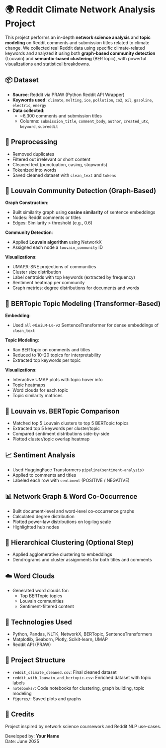 
# 🌍 Reddit Climate Network Analysis Project

This project performs an in-depth **network science analysis** and **topic modeling** on Reddit comments and submission titles related to climate change. We collected real Reddit data using specific climate-related keywords and analyzed it using both **graph-based community detection** (Louvain) and **semantic-based clustering** (BERTopic), with powerful visualizations and statistical breakdowns.

## 📦 Dataset

- **Source**: Reddit via PRAW (Python Reddit API Wrapper)
- **Keywords used**: `climate`, `melting`, `ice`, `pollution`, `co2`, `oil`, `gasoline`, `electric`, `energy`
- **Data collected**:
    - ~6,300 comments and submission titles
    - Columns: `submission_title`, `comment_body`, `author`, `created_utc`, `keyword`, `subreddit`

## 🧹 Preprocessing

- Removed duplicates
- Filtered out irrelevant or short content
- Cleaned text (punctuation, casing, stopwords)
- Tokenized into words
- Saved cleaned dataset with `clean_text` and `tokens`

## 🔗 Louvain Community Detection (Graph-Based)

**Graph Construction**:
- Built similarity graph using **cosine similarity** of sentence embeddings
- Nodes: Reddit comments or titles
- Edges: Similarity > threshold (e.g., 0.6)

**Community Detection**:
- Applied **Louvain algorithm** using NetworkX
- Assigned each node a `louvain_community` ID

**Visualizations**:
- UMAP/t-SNE projections of communities
- Cluster size distribution
- Label centroids with top keywords (extracted by frequency)
- Sentiment heatmap per community
- Graph metrics: degree distributions for documents and words

## 💬 BERTopic Topic Modeling (Transformer-Based)

**Embedding**:
- Used `all-MiniLM-L6-v2` SentenceTransformer for dense embeddings of `clean_text`

**Topic Modeling**:
- Ran BERTopic on comments and titles
- Reduced to 10–20 topics for interpretability
- Extracted top keywords per topic

**Visualizations**:
- Interactive UMAP plots with topic hover info
- Topic heatmaps
- Word clouds for each topic
- Topic similarity matrices

## 🔁 Louvain vs. BERTopic Comparison

- Matched top 5 Louvain clusters to top 5 BERTopic topics
- Extracted top 5 keywords per cluster/topic
- Compared sentiment distributions side-by-side
- Plotted cluster/topic overlap heatmap

## 📈 Sentiment Analysis

- Used HuggingFace Transformers `pipeline(sentiment-analysis)`
- Applied to comments and titles
- Labeled each row with `sentiment` (POSITIVE / NEGATIVE)

## 📊 Network Graph & Word Co-Occurrence

- Built document-level and word-level co-occurrence graphs
- Calculated degree distribution
- Plotted power-law distributions on log-log scale
- Highlighted hub nodes

## 🧬 Hierarchical Clustering (Optional Step)

- Applied agglomerative clustering to embeddings
- Dendrograms and cluster assignments for both titles and comments

## ☁️ Word Clouds

- Generated word clouds for:
    - Top BERTopic topics
    - Louvain communities
    - Sentiment-filtered content

## 🧠 Technologies Used

- Python, Pandas, NLTK, NetworkX, BERTopic, SentenceTransformers
- Matplotlib, Seaborn, Plotly, Scikit-learn, UMAP
- Reddit API (PRAW)

## 📁 Project Structure

- `reddit_climate_cleaned.csv`: Final cleaned dataset
- `reddit_with_louvain_and_bertopic.csv`: Enriched dataset with topic labels
- `notebooks/`: Code notebooks for clustering, graph building, topic modeling
- `figures/`: Saved plots and graphs

## 🙌 Credits

Project inspired by network science coursework and Reddit NLP use-cases.

Developed by: **Your Name**  
Date: June 2025
